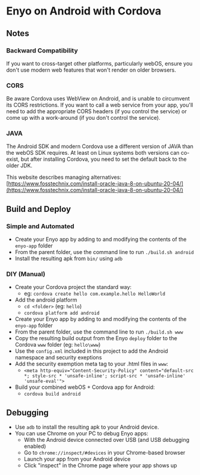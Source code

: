 # Enyo on Android with Cordova

## Notes

### Backward Compatibility
If you want to cross-target other platforms, particularly webOS, ensure you don't use
modern web features that won't render on older browsers.

### CORS
Be aware Cordova uses WebView on Android, and is unable to circumvent its CORS restrictions.
If you want to call a web service from your app, you'll need to add the appropriate CORS
headers (if you control the service) or come up with a work-around (if you don't control the service).

### JAVA
The Android SDK and modern Cordova use a different version of JAVA than the webOS SDK requires. 
At least on Linux systems both versions can co-exist, but after installing Cordova, you need to set the default back to the older JDK.

This website describes managing alternatives: [https://www.fosstechnix.com/install-oracle-java-8-on-ubuntu-20-04/](https://www.fosstechnix.com/install-oracle-java-8-on-ubuntu-20-04/)

## Build and Deploy

### Simple and Automated

- Create your Enyo app by adding to and modifying the contents of the `enyo-app` folder
- From the parent folder, use the command line to run `./build.sh android`
- Install the resulting apk from `bin/` using `adb`

### DIY (Manual)

- Create your Cordova project the standard way:
    - eg: `cordova create hello com.example.hello HelloWorld`
- Add the android platform
    - `cd <folder>` (eg: `hello`)
    - `cordova platform add android`
- Create your Enyo app by adding to and modifying the contents of the `enyo-app` folder
- From the parent folder, use the command line to run `./build.sh www`
- Copy the resulting build output from the Enyo `deploy` folder to the Cordova `www` folder (eg: `hello\www`)
- Use the `config.xml` included in this project to add the Android namespace and security exeptions
- Add the security exemption meta tag to your .html files in `www`:
    - `<meta http-equiv="Content-Security-Policy" content="default-src *; style-src * 'unsafe-inline'; script-src * 'unsafe-inline' 'unsafe-eval'">`
- Build your combined webOS + Cordova app for Android:
    - `cordova build android`

## Debugging

- Use `adb` to install the resulting apk to your Android device.
- You can use Chrome on your PC to debug Enyo apps:
    - With the Android device connected over USB (and USB debugging enabled)
    - Go to `chrome://inspect/#devices` in your Chrome-based browser
    - Launch your app from your Android device
    - Click "inspect" in the Chrome page where your app shows up